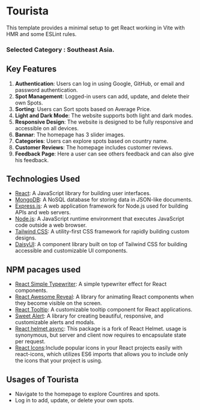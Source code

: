 # Tourista

This template provides a minimal setup to get React working in Vite with HMR and some ESLint rules.

### Selected Category : Southeast Asia.


## Key Features

1. **Authentication**: Users can log in using Google, GitHub, or email and password authentication.
2. **Spot Management**: Logged-in users can add, update, and delete their own Spots.
3. **Sorting**: Users can Sort spots based on Average Price.
4. **Light and Dark Mode**: The website supports both light and dark modes.
5. **Responsive Design**: The website is designed to be fully responsive and accessible on all devices.
6. **Bannar**: The homepage has 3 slider images.
7. **Categories**: Users can explore spots based on country name.
8. **Customer Reviews**: The homepage includes customer reviews.
9. **Feedback Page**: Here a user can see others feedback and can also give his feedback.


## Technologies Used

- [React](https://reactjs.org/): A JavaScript library for building user interfaces.
- [MongoDB](https://www.mongodb.com/): A NoSQL database for storing data in JSON-like documents.
- [Express.js](https://expressjs.com/): A web application framework for Node.js used for building APIs and web servers.
- [Node.js](https://nodejs.org/): A JavaScript runtime environment that executes JavaScript code outside a web browser.
- [Tailwind CSS](https://tailwindcss.com/): A utility-first CSS framework for rapidly building custom designs.
- [DaisyUI](https://daisyui.com/): A component library built on top of Tailwind CSS for building accessible and customizable UI components.


## NPM pacages used
- [React Simple Typewriter](https://www.npmjs.com/package/react-simple-typewriter): A simple typewriter effect for React components.
- [React Awesome Reveal](https://www.npmjs.com/package/react-awesome-reveal): A library for animating React components when they become visible on the screen.
- [React Tooltip](https://www.npmjs.com/package/react-tooltip): A customizable tooltip component for React applications.
- [Sweet Alert](https://sweetalert2.github.io/): A library for creating beautiful, responsive, and customizable alerts and modals.
- [React helmet async](https://www.npmjs.com/package/react-helmet-async): This package is a fork of React Helmet. <Helmet> usage is synonymous, but server and client now requires <HelmetProvider> to encapsulate state per request.
- [React Icons](https://react-icons.github.io/react-icons/):Include popular icons in your React projects easily with react-icons, which utilizes ES6 imports that allows you to include only the icons that your project is using.


## Usages of Tourista

- Navigate to the homepage to explore Countires and spots.
- Log in to add, update, or delete your own spots.

